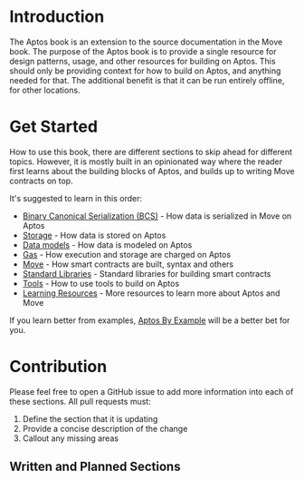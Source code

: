 # Introduction

The Aptos book is an extension to the source documentation in the Move book. The purpose of the Aptos book is to
provide a single resource for design patterns, usage, and other resources for building on Aptos. This should only be
providing context for how to build on Aptos, and anything needed for that. The additional benefit is that it can be run
entirely offline, for other locations.

# Get Started

How to use this book, there are different sections to skip ahead for different topics. However, it is mostly built in an
opinionated way where the reader first learns about the building blocks of Aptos, and builds up to writing Move
contracts on top.

It's suggested to learn in this order:

- [Binary Canonical Serialization (BCS)](bcs/intro.md) - How data is serialized in Move on Aptos
- [Storage](storage/intro.md) - How data is stored on Aptos
- [Data models](data_models/intro.md) - How data is modeled on Aptos
- [Gas](gas/intro.md) - How execution and storage are charged on Aptos
- [Move](move/intro.md) - How smart contracts are built, syntax and others
- [Standard Libraries](standard_libraries/intro.md) - Standard libraries for building smart contracts
- [Tools](tools/intro.md) - How to use tools to build on Aptos
- [Learning Resources](resources.md) - More resources to learn more about Aptos and Move

If you learn better from examples, [Aptos By Example](aptos_by_example/intro.md) will be a better bet for you.

# Contribution

Please feel free to open a GitHub issue to add more information into each of these sections. All pull requests must:

1. Define the section that it is updating
2. Provide a concise description of the change
3. Callout any missing areas

## Written and Planned Sections

